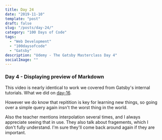 ```yaml
---
title: Day 24
date: "2019-11-10"
template: "post"
draft: false
slug: "/posts/day-24/"
category: "100 Days of Code"
tags:
  - "Web Development"
  - "100daysofcode"
  - "Gatsby"
description: "Udemy - The Gatsby Masterclass Day 4"
socialImage: ""
---
```



### Day 4 - Displaying preview of Markdown 

This video is nearly identical to work we covered from Gatsby's internal tutorials. What we did on [day-16](/day16).

However we do know that repitition is key for learning new things, so going over a simple query again insn't the worst thing in the world.

Also the teacher mentions interpolation several times, and I always appreciate seeing that in use. They also talk about fragements, which I don't fully understand. I'm sure they'll come back around again if they are important.